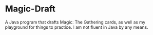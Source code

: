 # Magic-Draft
A Java program that drafts Magic: The Gathering cards, as well as my playground for things to practice. 
I am not fluent in Java by any means.
